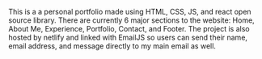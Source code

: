 This is a a personal portfolio made using HTML, CSS, JS, and react open source library. There are currently 6 major sections to the website: Home, About Me, Experience, Portfolio, Contact, and Footer. The project is also hosted by netlify and linked with EmailJS so users can send their name, email address, and message directly to my main email as well.
